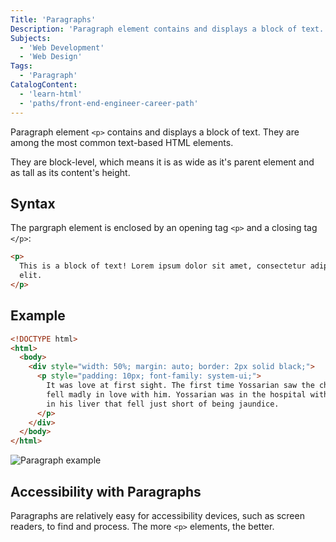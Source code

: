 ```yaml
---
Title: 'Paragraphs'
Description: 'Paragraph element contains and displays a block of text. They are among the most common text-based HTML elements. They are block-level, which means it is as wide as its parent element and as tall as its contents height. The pargraph element is enclosed by an opening tag  and a closing tag : html  This is a block of text! Lorem ipsum dolor sit amet, consectetur adipisicing elit.'
Subjects:
  - 'Web Development'
  - 'Web Design'
Tags:
  - 'Paragraph'
CatalogContent:
  - 'learn-html'
  - 'paths/front-end-engineer-career-path'
---
```


Paragraph element `<p>` contains and displays a block of text. They are among the most common text-based HTML elements.

They are block-level, which means it is as wide as it's parent element and as tall as its content's height.

## Syntax

The pargraph element is enclosed by an opening tag `<p>` and a closing tag `</p>`:

```html
<p>
  This is a block of text! Lorem ipsum dolor sit amet, consectetur adipisicing
  elit.
</p>
```

## Example

```html
<!DOCTYPE html>
<html>
  <body>
    <div style="width: 50%; margin: auto; border: 2px solid black;">
      <p style="padding: 10px; font-family: system-ui;">
        It was love at first sight. The first time Yossarian saw the chaplain he
        fell madly in love with him. Yossarian was in the hospital with a pain
        in his liver that fell just short of being jaundice.
      </p>
    </div>
  </body>
</html>
```

![Paragraph example](https://raw.githubusercontent.com/Codecademy/docs/main/media/html-paragraph-example.png)

## Accessibility with Paragraphs

Paragraphs are relatively easy for accessibility devices, such as screen readers, to find and process. The more `<p>` elements, the better.
